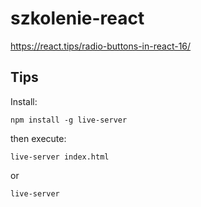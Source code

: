 # szkolenie-react
https://react.tips/radio-buttons-in-react-16/
## Tips
Install:
```
npm install -g live-server
```
then execute:
```
live-server index.html
```
or
```
live-server
```
